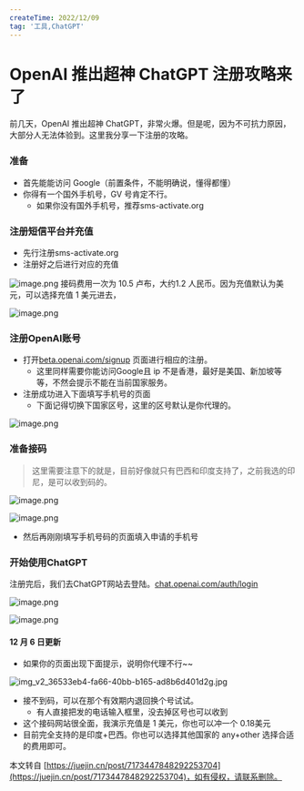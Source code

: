 ```yaml
---
createTime: 2022/12/09
tag: '工具,ChatGPT'
---
```

# OpenAI 推出超神 ChatGPT 注册攻略来了

前几天，OpenAI 推出超神 ChatGPT，非常火爆。但是呢，因为不可抗力原因，大部分人无法体验到。这里我分享一下注册的攻略。

### 准备

* 首先能能访问 Google（前置条件，不能明确说，懂得都懂）
* 你得有一个国外手机号，GV 号肯定不行。
  * 如果你没有国外手机号，推荐sms-activate.org

### 注册短信平台并充值

* 先行注册sms-activate.org
* 注册好之后进行对应的充值

![image.png](https://p1-juejin.byteimg.com/tos-cn-i-k3u1fbpfcp/8acaf6d767714b1d82122cd3206f4ba7~tplv-k3u1fbpfcp-zoom-in-crop-mark:4536:0:0:0.image?) 接码费用一次为 10.5 卢布，大约1.2 人民币。因为充值默认为美元，可以选择充值 1 美元进去，

![image.png](https://p3-juejin.byteimg.com/tos-cn-i-k3u1fbpfcp/5c507b1564d1442d8dfab0ebc8d481e1~tplv-k3u1fbpfcp-zoom-in-crop-mark:4536:0:0:0.image?)

### 注册OpenAI账号

* 打开[beta.openai.com/signup](https://link.juejin.cn/?target=https%3A%2F%2Fbeta.openai.com%2Fsignup "https://beta.openai.com/signup") 页面进行相应的注册。
  * 这里同样需要你能访问Google且 ip 不是香港，最好是美国、新加坡等等，不然会提示不能在当前国家服务。
* 注册成功进入下面填写手机号的页面
  * 下面记得切换下国家区号，这里的区号默认是你代理的。

![image.png](https://p6-juejin.byteimg.com/tos-cn-i-k3u1fbpfcp/d50d22c04df0430aa0b2afca70a55beb~tplv-k3u1fbpfcp-zoom-in-crop-mark:4536:0:0:0.image?)

### 准备接码

> 这里需要注意下的就是，目前好像就只有巴西和印度支持了，之前我选的印尼，是可以收到码的。

![image.png](https://p9-juejin.byteimg.com/tos-cn-i-k3u1fbpfcp/79235be8d7104175a6dda1cc63f46937~tplv-k3u1fbpfcp-zoom-in-crop-mark:4536:0:0:0.image?)

![image.png](https://p1-juejin.byteimg.com/tos-cn-i-k3u1fbpfcp/c2e4434858ab4cbaaa9e1d8249305547~tplv-k3u1fbpfcp-zoom-in-crop-mark:4536:0:0:0.image?)

* 然后再刚刚填写手机号码的页面填入申请的手机号

### 开始使用ChatGPT

注册完后，我们去ChatGPT网站去登陆。[chat.openai.com/auth/login](https://link.juejin.cn/?target=https%3A%2F%2Fchat.openai.com%2Fauth%2Flogin "https://chat.openai.com/auth/login")

![image.png](https://p1-juejin.byteimg.com/tos-cn-i-k3u1fbpfcp/3e474b55d15d4b8ea3c56e7deb5ce8f9~tplv-k3u1fbpfcp-zoom-in-crop-mark:4536:0:0:0.image?)

![image.png](https://p9-juejin.byteimg.com/tos-cn-i-k3u1fbpfcp/bf36cc1afc9b45539f543211739c9f83~tplv-k3u1fbpfcp-zoom-in-crop-mark:4536:0:0:0.image?)

#### 12 月 6 日更新

* 如果你的页面出现下面提示，说明你代理不行~~

![img_v2_36533eb4-fa66-40bb-b165-ad8b6d401d2g.jpg](https://p6-juejin.byteimg.com/tos-cn-i-k3u1fbpfcp/bc290c2a7abf4c9faee9a392819d16e4~tplv-k3u1fbpfcp-zoom-in-crop-mark:4536:0:0:0.image?)

* 接不到码，可以在那个有效期内退回换个号试试。
  * 有人直接把发的电话输入框里，没去掉区号也可以收到
* 这个接码网站很全面，我演示充值是 1 美元，你也可以冲一个 0.18美元
* 目前完全支持的是印度+巴西。你也可以选择其他国家的 any+other 选择合适的费用即可。

本文转自 [https://juejin.cn/post/7173447848292253704](https://juejin.cn/post/7173447848292253704)，如有侵权，请联系删除。
